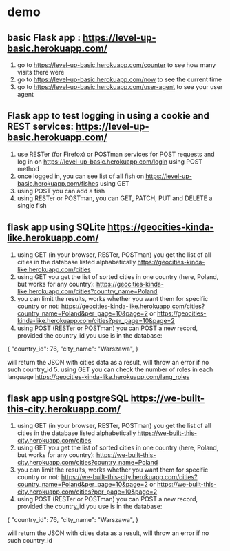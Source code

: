 # demo
## basic Flask app : https://level-up-basic.herokuapp.com/
1. go to https://level-up-basic.herokuapp.com/counter to see how many visits there were
2. go to https://level-up-basic.herokuapp.com/now to see the current time
3. go to https://level-up-basic.herokuapp.com/user-agent to see your user agent
## Flask app to test logging in using a cookie and REST services: https://level-up-basic.herokuapp.com/
1. use RESTer (for Firefox) or POSTman services for POST requests and log in on https://level-up-basic.herokuapp.com/login using POST method
2. once logged in, you can see list of all fish on https://level-up-basic.herokuapp.com/fishes using GET
3. using POST you can add a fish
4. using RESTer or POSTman, you can GET, PATCH, PUT and DELETE a single fish

## flask app using SQLite https://geocities-kinda-like.herokuapp.com/
1. using GET (in your browser, RESTer, POSTman) you get the list of all cities in the database listed alphabetically https://geocities-kinda-like.herokuapp.com/cities
2. using GET you get the list of sorted cities in one country (here, Poland, but works for any country): 
https://geocities-kinda-like.herokuapp.com/cities?country_name=Poland
3. you can limit the results, works whether you want them for specific country or not: https://geocities-kinda-like.herokuapp.com/cities?country_name=Poland&per_page=10&page=2 or 
https://geocities-kinda-like.herokuapp.com/cities?per_page=10&page=2
4. using POST (RESTer or POSTman) you can POST a new record, provided the country_id you use is in the database:

{
    "country_id": 76,
    "city_name": "Warszawa",
}

will return the JSON with cities data as a result, will throw an error if no such country_id
5. using GET you can check the number of roles in each language https://geocities-kinda-like.herokuapp.com/lang_roles

## flask app using postgreSQL https://we-built-this-city.herokuapp.com/
1. using GET (in your browser, RESTer, POSTman) you get the list of all cities in the database listed alphabetically https://we-built-this-city.herokuapp.com/cities
2. using GET you get the list of sorted cities in one country (here, Poland, but works for any country): 
https://we-built-this-city.herokuapp.com/cities?country_name=Poland
3. you can limit the results, works whether you want them for specific country or not: https://we-built-this-city.herokuapp.com/cities?country_name=Poland&per_page=10&page=2 or 
https://we-built-this-city.herokuapp.com/cities?per_page=10&page=2
4. using POST (RESTer or POSTman) you can POST a new record, provided the country_id you use is in the database:

{
    "country_id": 76,
    "city_name": "Warszawa",
}

 will return the JSON with cities data as a result, will throw an error if no such country_id

